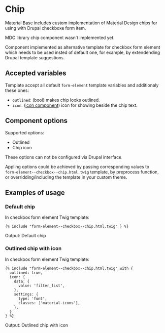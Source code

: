Chip
====

Material Base includes custom implementation of Material Design chips for using with Drupal checkboxe form item.

MDC library chip component wasn't implemented yet.

Component implemented as alternative template for checkbox form element which needs to be used insted of default one, for example, by extendending Drupal template suggestions.

Accepted variables
------------------

Template accept all default `form-element` template variables and additionaly these ones:

- `outlined`: (bool) makes chip looks outlined.
- `icon`: ([icon component](/components/icon.md)) icon for showing beside the chip text.

Component options
-----------------

Supported options:

* Outlined
* Chip icon

These options can not be configured via Drupal interface.

Appling options could be achieved by passing corresponding values to `form-element--checkbox--chip.html.twig` template, by preprocess function, or overridding/including the template in your custom theme.

Examples of usage
-----------------

### Default chip

In checkbox form element Twig template:

~~~
{% include "form-element--checkbox--chip.html.twig" } %}
~~~

Output: Default chip

### Outlined chip with icon

In checkbox form element Twig template:

~~~
{% include "form-element--checkbox--chip.html.twig" with {
  outlined: true,
  icon: {
    data: {
      value: 'filter_list',
    },
    settings: {
      type: 'font',
      classes: ['material-icons'],
    },
  }
} %}
~~~

Output: Outlined chip with icon
